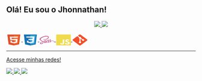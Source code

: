 ## Olá! Eu sou o Jhonnathan!
<div align="center">
  <a href="https://github.com/jhonnathandc">
  <img height="165em" src="https://github-readme-stats.vercel.app/api?username=jhonnathandc&show_icons=true&theme=dracula&include_all_commits=true&count_private=true"/>
  <img height="165em" src="https://github-readme-stats.vercel.app/api/top-langs/?username=jhonnathandc&layout=compact&langs_count=7&theme=dracula"/>
</div>
  
<div style="display: inline_block"><br>
  <img align="center" alt="Jhonnathan-HTML" height="30" width="40" src="https://raw.githubusercontent.com/devicons/devicon/master/icons/html5/html5-original.svg">
  <img align="center" alt="Jhonnathan-CSS" height="30" width="40" src="https://raw.githubusercontent.com/devicons/devicon/master/icons/css3/css3-original.svg">
  <img align="center" alt="Jhonnathan-SASS" height="30" width="40" src="https://raw.githubusercontent.com/devicons/devicon/master/icons/sass/sass-original.svg">
  <img align="center" alt="Jhonnathan-Js" height="30" width="40" src="https://raw.githubusercontent.com/devicons/devicon/master/icons/javascript/javascript-plain.svg">
  <img align="center" alt="Jhonnathan-Js" height="30" width="40" src="https://raw.githubusercontent.com/devicons/devicon/master/icons/git/git-plain.svg">
</div>
  
<hr>
  
<div>
  <p>Acesse minhas redes!</p>
  <img src="https://img.shields.io/badge/-github-%23333?style=for-the-badge&logo=github&logoColor=white">
  <img src="https://img.shields.io/badge/-LinkedIn-%230077B5?style=for-the-badge&logo=linkedin&logoColor=white">
  <img src="https://img.shields.io/badge/-instagram-%23E4405F?style=for-the-badge&logo=instagram&logoColor=white">
</div>
